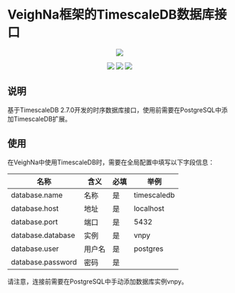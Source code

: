 # VeighNa框架的TimescaleDB数据库接口

<p align="center">
  <img src ="https://vnpy.oss-cn-shanghai.aliyuncs.com/vnpy-logo.png"/>
</p>

<p align="center">
    <img src ="https://img.shields.io/badge/version-1.0.1-blueviolet.svg"/>
    <img src ="https://img.shields.io/badge/platform-windows|linux-yellow.svg"/>
    <img src ="https://img.shields.io/badge/python-3.7｜3.9｜3.9｜3.10-blue.svg" />
</p>

## 说明

基于TimescaleDB 2.7.0开发的时序数据库接口，使用前需要在PostgreSQL中添加TimescaleDB扩展。

## 使用

在VeighNa中使用TimescaleDB时，需要在全局配置中填写以下字段信息：

|名称|含义|必填|举例|
|---------|----|---|---|
|database.name|名称|是|timescaledb|
|database.host|地址|是|localhost|
|database.port|端口|是|5432|
|database.database|实例|是|vnpy|
|database.user|用户名|是|postgres|
|database.password|密码|是|    |


请注意，连接前需要在PostgreSQL中手动添加数据库实例vnpy。
